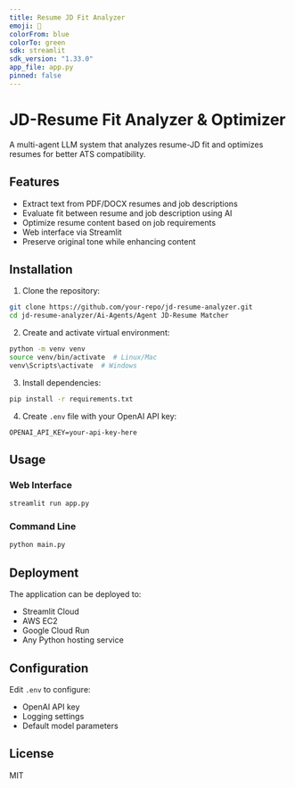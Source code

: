 ```yaml
---
title: Resume JD Fit Analyzer
emoji: 📄
colorFrom: blue
colorTo: green
sdk: streamlit
sdk_version: "1.33.0"
app_file: app.py
pinned: false
---
```



# JD-Resume Fit Analyzer & Optimizer

A multi-agent LLM system that analyzes resume-JD fit and optimizes resumes for better ATS compatibility.

## Features

- Extract text from PDF/DOCX resumes and job descriptions
- Evaluate fit between resume and job description using AI
- Optimize resume content based on job requirements
- Web interface via Streamlit
- Preserve original tone while enhancing content

## Installation

1. Clone the repository:
```bash
git clone https://github.com/your-repo/jd-resume-analyzer.git
cd jd-resume-analyzer/Ai-Agents/Agent JD-Resume Matcher
```

2. Create and activate virtual environment:
```bash
python -m venv venv
source venv/bin/activate  # Linux/Mac
venv\Scripts\activate  # Windows
```

3. Install dependencies:
```bash
pip install -r requirements.txt
```

4. Create `.env` file with your OpenAI API key:
```
OPENAI_API_KEY=your-api-key-here
```

## Usage

### Web Interface
```bash
streamlit run app.py
```

### Command Line
```bash
python main.py
```

## Deployment

The application can be deployed to:
- Streamlit Cloud
- AWS EC2
- Google Cloud Run
- Any Python hosting service

## Configuration

Edit `.env` to configure:
- OpenAI API key
- Logging settings
- Default model parameters

## License
MIT